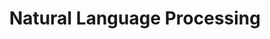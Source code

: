 ---
title: Natural Language Processing
modal-id: 5
img: natural_language_icon.png
thumbnail: natural_language_icon.png
alt: image-alt
location: Carleton College
description: Learned about some computational techniques that enable computers to express ideas in a natural language and understand ideas that are expressed in a natural language. This course included topics such as parsing, semantic analysis, machine traslation, dialogue systems, and statistical methods in speech recognition.


---
